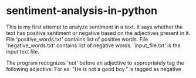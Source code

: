 # sentiment-analysis-in-python
This is my first attempt to analyze sentiment in a text. It says whether the text has positive sentiment or negative based on the adjectives present in it. 
File 'positive_words.txt' contains list of positive words.
File 'negative_words.txt' contains list of negative words.
'input_file.txt' is the input text file.

The program recognizes 'not' before an adjective to appropriately tag the following adjective.
For ex: "He is not a good boy." is tagged as negative
